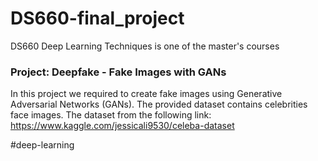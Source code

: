 # DS660-final_project
DS660 Deep Learning Techniques is one of the master's courses

### Project: Deepfake - Fake Images with GANs

In this project we required to create fake images using Generative Adversarial Networks (GANs). The provided dataset contains celebrities face images.
The dataset from the following link: https://www.kaggle.com/jessicali9530/celeba-dataset

#deep-learning 
